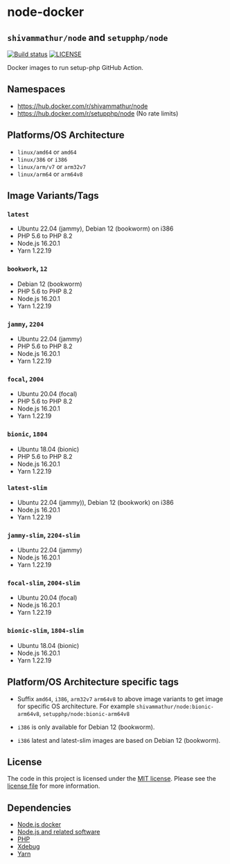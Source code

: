 # node-docker 
## `shivammathur/node` and `setupphp/node`

<a href="https://github.com/shivammathur/node-docker" title="Docker images to run setup-php GitHub Action"><img alt="Build status" src="https://github.com/shivammathur/node-docker/workflows/Build/badge.svg"></a>
<a href="https://github.com/shivammathur/node-docker/blob/main/LICENSE" title="license"><img alt="LICENSE" src="https://img.shields.io/badge/license-MIT-428f7e.svg"></a>

Docker images to run setup-php GitHub Action.

## Namespaces

- https://hub.docker.com/r/shivammathur/node
- https://hub.docker.com/r/setupphp/node (No rate limits)

## Platforms/OS Architecture

- `linux/amd64` or `amd64`
- `linux/386` or `i386`
- `linux/arm/v7` or `arm32v7`
- `linux/arm64` or `arm64v8`

## Image Variants/Tags

### `latest`

- Ubuntu 22.04 (jammy), Debian 12 (bookworm) on i386
- PHP 5.6 to PHP 8.2
- Node.js 16.20.1
- Yarn 1.22.19

### `bookwork`, `12`

- Debian 12 (bookworm)
- PHP 5.6 to PHP 8.2
- Node.js 16.20.1
- Yarn 1.22.19

### `jammy`, `2204`

- Ubuntu 22.04 (jammy)
- PHP 5.6 to PHP 8.2
- Node.js 16.20.1
- Yarn 1.22.19

### `focal`, `2004`

- Ubuntu 20.04 (focal)
- PHP 5.6 to PHP 8.2
- Node.js 16.20.1
- Yarn 1.22.19

### `bionic`, `1804`

- Ubuntu 18.04 (bionic)
- PHP 5.6 to PHP 8.2
- Node.js 16.20.1
- Yarn 1.22.19

### `latest-slim`

- Ubuntu 22.04 (jammy)), Debian 12 (bookwork) on i386
- Node.js 16.20.1
- Yarn 1.22.19

### `jammy-slim`, `2204-slim`

- Ubuntu 22.04 (jammy)
- Node.js 16.20.1
- Yarn 1.22.19

### `focal-slim`, `2004-slim`

- Ubuntu 20.04 (focal)
- Node.js 16.20.1
- Yarn 1.22.19

### `bionic-slim`, `1804-slim`

- Ubuntu 18.04 (bionic)
- Node.js 16.20.1
- Yarn 1.22.19

## Platform/OS Architecture specific tags

- Suffix `amd64`, `i386`, `arm32v7` `arm64v8` to above image variants to get image for specific OS architecture.
For example `shivammathur/node:bionic-arm64v8`, `setupphp/node:bionic-arm64v8`

- `i386` is only available for Debian 12 (bookworm).
- `i386` latest and latest-slim images are based on Debian 12 (bookworm).

## License

The code in this project is licensed under the [MIT license](http://choosealicense.com/licenses/mit/).
Please see the [license file](LICENSE) for more information.

## Dependencies
- [Node.js docker](https://github.com/nodejs/docker-node/blob/master/LICENSE)
- [Node.js and related software](https://github.com/nodejs/node/blob/master/LICENSE)
- [PHP](https://github.com/php/php-src/blob/master/LICENSE)
- [Xdebug](https://github.com/xdebug/xdebug/blob/master/LICENSE)
- [Yarn](https://github.com/yarnpkg/yarn/blob/master/LICENSE)
